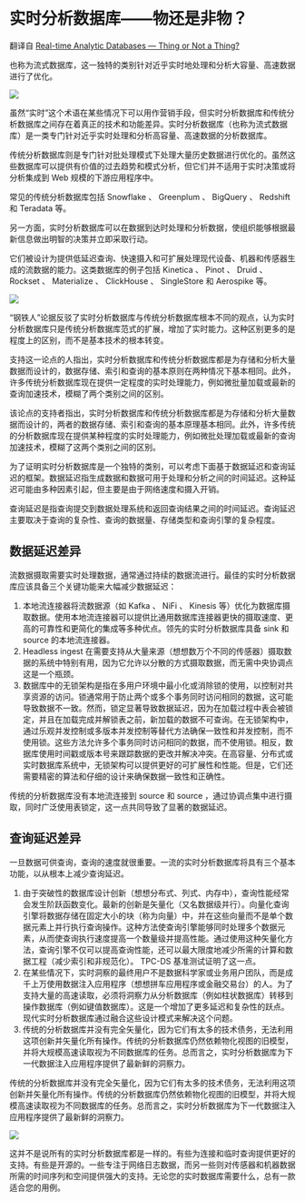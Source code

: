 # 实时分析数据库——物还是非物？

翻译自 [Real-time Analytic Databases — Thing or Not a Thing?  ](https://thenewstack.io/real-time-analytic-databases-thing-or-not-a-thing/)

也称为流式数据库，这一独特的类别针对近乎实时地处理和分析大容量、高速数据进行了优化。

![](https://cdn.thenewstack.io/media/2023/03/7e7f2220-digital-2-1024x683.jpg)

虽然“实时”这个术语在某些情况下可以用作营销手段，但实时分析数据库和传统分析数据库之间存在着真正的技术和功能差异。实时分析数据库（也称为流式数据库）是一类专门针对近乎实时处理和分析高容量、高速数据的分析数据库。

传统分析数据库则是专门针对批处理模式下处理大量历史数据进行优化的。虽然这些数据库可以提供有价值的过去趋势和模式分析，但它们并不适用于实时决策或将分析集成到 Web 规模的下游应用程序中。

常见的传统分析数据库包括 Snowflake 、 Greenplum 、 BigQuery 、 Redshift 和 Teradata 等。

另一方面，实时分析数据库可以在数据到达时处理和分析数据，使组织能够根据最新信息做出明智的决策并立即采取行动。

它们被设计为提供低延迟查询、快速摄入和可扩展处理现代设备、机器和传感器生成的流数据的能力。这类数据库的例子包括 Kinetica 、 Pinot 、 Druid 、 Rockset 、 Materialize 、 ClickHouse 、 SingleStore 和 Aerospike 等。

![](https://cdn.thenewstack.io/media/2023/03/afef3d88-screenshot-2023-03-17-at-10.57.41-am.png)

“钢铁人”论据反驳了实时分析数据库与传统分析数据库根本不同的观点，认为实时分析数据库只是传统分析数据库范式的扩展，增加了实时能力。这种区别更多的是程度上的区别，而不是基本技术的根本转变。

支持这一论点的人指出，实时分析数据库和传统分析数据库都是为存储和分析大量数据而设计的，数据存储、索引和查询的基本原则在两种情况下基本相同。此外，许多传统分析数据库现在提供一定程度的实时处理能力，例如微批量加载或最新的查询加速技术，模糊了两个类别之间的区别。

该论点的支持者指出，实时分析数据库和传统分析数据库都是为存储和分析大量数据而设计的，两者的数据存储、索引和查询的基本原理基本相同。此外，许多传统的分析数据库现在提供某种程度的实时处理能力，例如微批处理加载或最新的查询加速技术，模糊了这两个类别之间的区别。

为了证明实时分析数据库是一个独特的类别，可以考虑下面基于数据延迟和查询延迟的框架。数据延迟指生成数据和数据可用于处理和分析之间的时间延迟。这种延迟可能由多种因素引起，但主要是由于网络速度和摄入开销。

查询延迟是指查询提交到数据处理系统和返回查询结果之间的时间延迟。查询延迟主要取决于查询的复杂性、查询的数据量、存储类型和查询引擎的复杂程度。

## 数据延迟差异

流数据摄取需要实时处理数据，通常通过持续的数据流进行。最佳的实时分析数据库应该具备三个关键功能来大幅减少数据延迟：

1. 本地流连接器将流数据源（如 Kafka 、 NiFi 、 Kinesis 等）优化为数据库摄取数据。使用本地流连接器可以提供比通用数据库连接器更快的摄取速度、更高的可靠性和更简化的集成等多种优点。领先的实时分析数据库具备 sink 和 source 的本地流连接器。
2. Headless ingest 在需要支持从大量来源（想想数万个不同的传感器）摄取数据的系统中特别有用，因为它允许以分散的方式摄取数据，而无需中央协调点这是一个瓶颈。
3. 数据库中的无锁架构是指在多用户环境中最小化或消除锁的使用，以控制对共享资源的访问。锁通常用于防止两个或多个事务同时访问相同的数据，这可能导致数据不一致。然而，锁定显著导致数据延迟，因为在加载过程中表会被锁定，并且在加载完成并解锁表之前，新加载的数据不可查询。在无锁架构中，通过乐观并发控制或多版本并发控制等替代方法确保一致性和并发控制，而不使用锁。这些方法允许多个事务同时访问相同的数据，而不使用锁。相反，数据库使用时间戳或版本号来跟踪数据的更改并解决冲突。在高容量、分布式或实时数据库系统中，无锁架构可以提供更好的可扩展性和性能。但是，它们还需要精密的算法和仔细的设计来确保数据一致性和正确性。

传统的分析数据库没有本地流连接到 source 和 source ，通过协调点集中进行摄取，同时广泛使用表锁定，这一点共同导致了显著的数据延迟。

##  查询延迟差异

一旦数据可供查询，查询的速度就很重要。一流的实时分析数据库将具有三个基本功能，以从根本上减少查询延迟。

1. 由于突破性的数据库设计创新（想想分布式、列式、内存中），查询性能经常会发生阶跃函数变化。最新的创新是矢量化（又名数据级并行）。向量化查询引擎将数据存储在固定大小的块（称为向量）中，并在这些向量而不是单个数据元素上并行执行查询操作。这种方法使查询引擎能够同时处理多个数据元素，从而使查询执行速度提高一个数量级并提高性能。通过使用这种矢量化方法，查询引擎不仅可以提高查询性能，还可以最大限度地减少所需的计算和数据工程（减少索引和非规范化）。 TPC-DS 基准测试证明了这一点。
2. 在某些情况下，实时洞察的最终用户不是数据科学家或业务用户团队，而是成千上万使用数据注入应用程序（想想拼车应用程序或金融交易台）的人。为了支持大量的高速读取，必须将洞察力从分析数据库（例如柱状数据库）转移到操作数据库（例如键值数据库）。这是一个增加了更多延迟和复杂性的跃点。现代实时分析数据库通过融合这些设计模式来解决这个问题。
3. 传统的分析数据库并没有完全矢量化，因为它们有太多的技术债务，无法利用这项创新并矢量化所有操作。传统的分析数据库仍然依赖物化视图的旧模型，并将大规模高速读取视为不同数据库的任务。总而言之，实时分析数据库为下一代数据注入应用程序提供了最新鲜的洞察力。

传统的分析数据库并没有完全矢量化，因为它们有太多的技术债务，无法利用这项创新并矢量化所有操作。传统的分析数据库仍然依赖物化视图的旧模型，并将大规模高速读取视为不同数据库的任务。总而言之，实时分析数据库为下一代数据注入应用程序提供了最新鲜的洞察力。

![](https://cdn.thenewstack.io/media/2023/03/e02ffe5f-screenshot-2-scaled-e1679081055740.jpg)

这并不是说所有的实时分析数据库都是一样的。有些为连接和临时查询提供更好的支持。有些是开源的。一些专注于网络日志数据，而另一些则对传感器和机器数据所需的时间序列和空间提供强大的支持。无论您的实时数据库需要什么，总有一款适合您的用例。